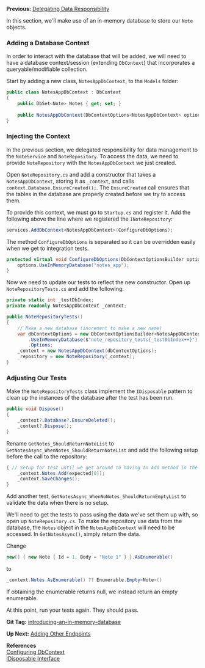 **Previous:** [Delegating Data Responsibility](../delegating-data-responsibility)

In this section, we'll make use of an in-memory database to store our `Note` objects.

### Adding a Database Context
In order to interact with the database that will be added, we will need to have a database context/session (extending `DbContext`) that incorporates a queryable/modifiable collection.

Start by adding a new class, `NotesAppDbContext`, to the `Models` folder:
```c#
public class NotesAppDbContext : DbContext
{
    public DbSet<Note> Notes { get; set; }
    
    public NotesAppDbContext(DbContextOptions<NotesAppDbContext> options) : base(options) { }
}
```

### Injecting the Context
In the previous section, we delegated responsibility for data management to the `NoteService` and `NoteRepository`. To access the data, we need to provide `NoteRepository` with the `NotesAppDbContext` we just created.

Open `NoteRepository.cs` and add a constructor that takes a `NotesAppDbContext`, storing it as `_context`, and calls `context.Database.EnsureCreated();`. The `EnsureCreated` call ensures that the tables in the database are properly created before we try to access them.

To provide this context, we must go to `Startup.cs` and register it. Add the following above the line where we registered the `INoteRepository`:
```c#
services.AddDbContext<NotesAppDbContext>(ConfigureDbOptions);
```
The method `ConfigureDbOptions` is separated so it can be overridden easily when we get to integration tests.
```c#
protected virtual void ConfigureDbOptions(DbContextOptionsBuilder options) {
    options.UseInMemoryDatabase("notes_app");
}
```

Now we need to update our tests to reflect the new constructor. Open up `NoteRepositoryTests.cs` and add the following:
```c#
private static int _testDbIndex;
private readonly NotesAppDbContext _context;

public NoteRepositoryTests()
{
    // Make a new database (increment to make a new name)
    var dbContextOptions = new DbContextOptionsBuilder<NotesAppDbContext>()
        .UseInMemoryDatabase($"note_repository_tests{_testDbIndex++}")
        .Options;
    _context = new NotesAppDbContext(dbContextOptions);
    _repository = new NoteRepository(_context);
}
```

### Adjusting Our Tests
Make the `NoteRepositoryTests` class implement the `IDisposable` pattern to clean up the instances of the database after the test has been run.
```c#
public void Dispose()
{
    _context?.Database?.EnsureDeleted();
    _context?.Dispose();
}
```

Rename `GetNotes_ShouldReturnNoteList` to `GetNotesAsync_WhenNotes_ShouldReturnNoteList` and add the following setup before the call to the repository:
```c#
{ // Setup for test until we get around to having an Add method in the service
    _context.Notes.Add(expected[0]);
    _context.SaveChanges();
}
```

Add another test, `GetNotesAsync_WhenNoNotes_ShouldReturnEmptyList` to validate the data when there is no setup.

We'll need to get the tests to pass using the data we've set them up with, so open up `NoteRepository.cs`. To make the repository use data from the database, the `Notes` object in the `NotesAppDbContext` will need to be accessed. In `GetNotesAsync()`, simply return the data.

Change
```c#
new[] { new Note { Id = 1, Body = "Note 1" } }.AsEnumerable()
```
to
```c#
_context.Notes.AsEnumerable() ?? Enumerable.Empty<Note>()
```
If obtaining the enumerable returns null, we instead return an empty enumerable.

At this point, run your tests again. They should pass.

**Git Tag:** [introducing-an-in-memory-database](https://github.com/xtreme-steve-elliott/NotesApp/tree/introducing-an-in-memory-database)

**Up Next:** [Adding Other Endpoints](../adding-other-endpoints)

**References**  
[Configuring DbContext](https://docs.microsoft.com/en-us/ef/core/miscellaneous/configuring-dbcontext)  
[IDisposable Interface](https://msdn.microsoft.com/en-us/library/system.idisposable.aspx)
